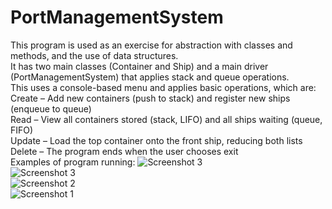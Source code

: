 # PortManagementSystem
This program is used as an exercise for abstraction with classes and methods, and the use of data structures. <br>
It has two main classes (Container and Ship) and a main driver (PortManagementSystem) that applies stack and queue operations. <br>
This uses a console-based menu and applies basic operations, which are: <br>
Create – Add new containers (push to stack) and register new ships (enqueue to queue) <br>
Read – View all containers stored (stack, LIFO) and all ships waiting (queue, FIFO) <br>
Update – Load the top container onto the front ship, reducing both lists <br>
Delete – The program ends when the user chooses exit <br>
Examples of program running:
![Screenshot 3](<Screenshot 2025-09-18 121916.png>) <br>
![Screenshot 3](<Screenshot 2025-09-18 121931.png>) <br>
![Screenshot 2](<Screenshot 2025-09-18 121948.png>) <br>
![Screenshot 1](<Screenshot 2025-09-18 122006.png>) <br>


